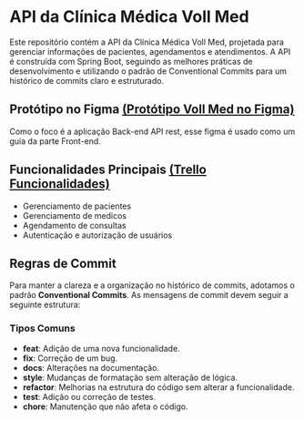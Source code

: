 # API da Clínica Médica Voll Med
Este repositório contém a API da Clínica Médica Voll Med, projetada para gerenciar informações de pacientes, agendamentos e atendimentos. A API é construída com Spring Boot, seguindo as melhores práticas de desenvolvimento e utilizando o padrão de Conventional Commits para um histórico de commits claro e estruturado.

## Protótipo no Figma [(Protótipo Voll Med no Figma)](https://www.figma.com/proto/N4CgpJqsg7gjbKuDmra3EV/Voll.med?node-id=2-1007&t=hOpvWgX2VTtVJEJP-1)
Como o foco é a aplicação Back-end API rest, esse figma é usado como um guia da parte Front-end.


## Funcionalidades Principais [(Trello Funcionalidades)](https://trello.com/invite/b/66d341b6a1ab9dc0fcbad89c/ATTI7c60420992a2f7f05e8991ff09893c9486064FC7/api-voll-med)
  - Gerenciamento de pacientes
  - Gerenciamento de medicos
  - Agendamento de consultas
  - Autenticação e autorização de usuários
    
## Regras de Commit
Para manter a clareza e a organização no histórico de commits, adotamos o padrão **Conventional Commits**. As mensagens de commit devem seguir a seguinte estrutura:

### Tipos Comuns
  - **feat**: Adição de uma nova funcionalidade.
  - **fix**: Correção de um bug.
  - **docs**: Alterações na documentação.
  - **style**: Mudanças de formatação sem alteração de lógica.
  - **refactor**: Melhorias na estrutura do código sem alterar a funcionalidade.
  - **test**: Adição ou correção de testes.
  - **chore**: Manutenção que não afeta o código.






